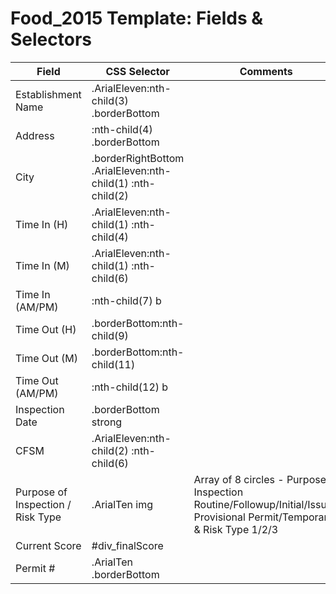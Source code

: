 # Food_2015 Template: Fields & Selectors

| Field               | CSS Selector                                               | Comments |
|---------------------|------------------------------------------------------------|----------|
| Establishment Name  | .ArialEleven:nth-child(3) .borderBottom                    |
| Address             | :nth-child(4) .borderBottom                                |
| City                | .borderRightBottom .ArialEleven:nth-child(1) :nth-child(2) |
| Time In (H)         | .ArialEleven:nth-child(1) :nth-child(4)                    |
| Time In (M)         | .ArialEleven:nth-child(1) :nth-child(6)                    |
| Time In (AM/PM)     | :nth-child(7) b                                            |
| Time Out (H)        | .borderBottom:nth-child(9)                                 |
| Time Out (M)        | .borderBottom:nth-child(11)                                |
| Time Out (AM/PM)    | :nth-child(12) b                                           |
| Inspection Date     | .borderBottom strong                                       |
| CFSM                | .ArialEleven:nth-child(2) :nth-child(6)                    |
| Purpose of Inspection / Risk Type | .ArialTen img                                | Array of 8 circles - Purpose of Inspection Routine/Followup/Initial/Issued Provisional Permit/Temporary & Risk Type 1/2/3 |
| Current Score       | #div_finalScore                                            | |
| Permit #            | .ArialTen .borderBottom                                    | |

